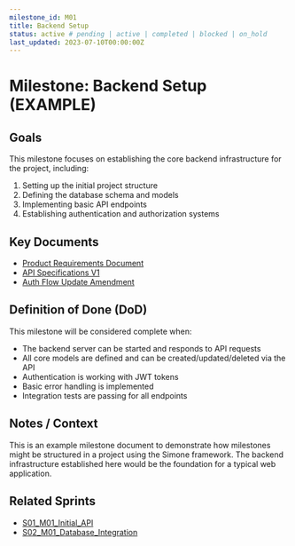 ```yaml
---
milestone_id: M01
title: Backend Setup
status: active # pending | active | completed | blocked | on_hold
last_updated: 2023-07-10T00:00:00Z
---
```


# Milestone: Backend Setup (EXAMPLE)

## Goals
This milestone focuses on establishing the core backend infrastructure for the project, including:

1. Setting up the initial project structure
2. Defining the database schema and models
3. Implementing basic API endpoints
4. Establishing authentication and authorization systems

## Key Documents
- [Product Requirements Document](./PRD_Backend_Setup.md)
- [API Specifications V1](./SPECS_API_V1.md)
- [Auth Flow Update Amendment](./PRD_AMEND_01_Auth_Flow_Update.md)

## Definition of Done (DoD)
This milestone will be considered complete when:

- The backend server can be started and responds to API requests
- All core models are defined and can be created/updated/deleted via the API
- Authentication is working with JWT tokens
- Basic error handling is implemented
- Integration tests are passing for all endpoints

## Notes / Context
This is an example milestone document to demonstrate how milestones might be structured in a project using the Simone framework. The backend infrastructure established here would be the foundation for a typical web application.

## Related Sprints

- [S01_M01_Initial_API](../../03_SPRINTS/S01_M01_Initial_API/S01_sprint_meta.md)
- [S02_M01_Database_Integration](../../03_SPRINTS/S02_M01_Database_Integration/S02_sprint_meta.md)
